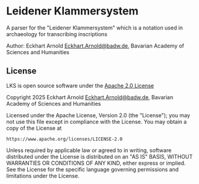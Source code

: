 # Leidener Klammersystem

A parser for the "Leidener Klammersystem" which is a notation used in 
archaeology for transcribing inscriptions

Author: Eckhart Arnold <Eckhart.Arnold@badw.de>, 
Bavarian Academy of Sciences and Humanities

## License

LKS is open source software under the [Apache 2.0 License](https://www.apache.org/licenses/LICENSE-2.0)

Copyright 2025 Eckhart Arnold <Eckhart.Arnold@badw.de>, 
Bavarian Academy of Sciences and Humanities

Licensed under the Apache License, Version 2.0 (the "License");
you may not use this file except in compliance with the License.
You may obtain a copy of the License at

    https://www.apache.org/licenses/LICENSE-2.0

Unless required by applicable law or agreed to in writing, software
distributed under the License is distributed on an "AS IS" BASIS,
WITHOUT WARRANTIES OR CONDITIONS OF ANY KIND, either express or implied.
See the License for the specific language governing permissions and
limitations under the License.
